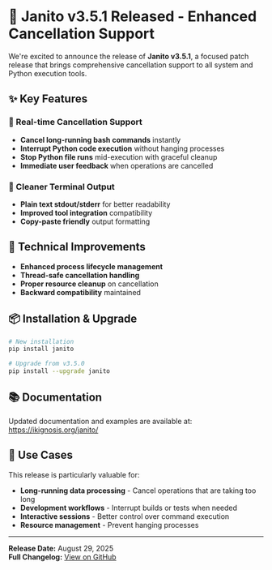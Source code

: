 # 🚀 Janito v3.5.1 Released - Enhanced Cancellation Support

We're excited to announce the release of **Janito v3.5.1**, a focused patch release that brings comprehensive cancellation support to all system and Python execution tools.

## ✨ Key Features

### 🛑 Real-time Cancellation Support
- **Cancel long-running bash commands** instantly
- **Interrupt Python code execution** without hanging processes  
- **Stop Python file runs** mid-execution with graceful cleanup
- **Immediate user feedback** when operations are cancelled

### 🎨 Cleaner Terminal Output
- **Plain text stdout/stderr** for better readability
- **Improved tool integration** compatibility
- **Copy-paste friendly** output formatting

## 🔧 Technical Improvements

- **Enhanced process lifecycle management**
- **Thread-safe cancellation handling**
- **Proper resource cleanup** on cancellation
- **Backward compatibility** maintained

## 📦 Installation & Upgrade

```bash
# New installation
pip install janito

# Upgrade from v3.5.0
pip install --upgrade janito
```

## 📚 Documentation

Updated documentation and examples are available at: https://ikignosis.org/janito/

## 🎯 Use Cases

This release is particularly valuable for:
- **Long-running data processing** - Cancel operations that are taking too long
- **Development workflows** - Interrupt builds or tests when needed
- **Interactive sessions** - Better control over command execution
- **Resource management** - Prevent hanging processes

---

**Release Date:** August 29, 2025  
**Full Changelog:** [View on GitHub](https://github.com/ikignosis/janito/releases/tag/v3.5.1)